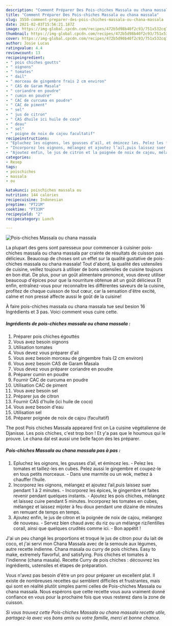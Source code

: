 ```yaml
---
description: "Comment Préparer Des Pois-chiches Massala ou chana massala"
title: "Comment Préparer Des Pois-chiches Massala ou chana massala"
slug: 3550-comment-preparer-des-pois-chiches-massala-ou-chana-massala
date: 2021-02-03T15:56:21.187Z
image: https://img-global.cpcdn.com/recipes/472b5d98b40f2c93/751x532cq70/pois-chiches-massala-ou-chana-massala-photo-principale-de-la-recette.jpg
thumbnail: https://img-global.cpcdn.com/recipes/472b5d98b40f2c93/751x532cq70/pois-chiches-massala-ou-chana-massala-photo-principale-de-la-recette.jpg
cover: https://img-global.cpcdn.com/recipes/472b5d98b40f2c93/751x532cq70/pois-chiches-massala-ou-chana-massala-photo-principale-de-la-recette.jpg
author: Josie Lucas
ratingvalue: 4.4
reviewcount: 13
recipeingredient:
- " pois chiches goutts"
- " oignons"
- " tomates"
- " dail"
- " morceau de gingembre frais 2 cm environ"
- " CAS de Garam Masala"
- " coriandre en poudre"
- " cumin en poudre"
- " CAC de curcuma en poudre"
- " CAC de piment"
- " sel"
- " jus de citron"
- " CAS dhuile ici huile de coco"
- " deau"
- " sel"
- " poigne de noix de cajou facultatif"
recipeinstructions:
- "Epluchez les oignons, les gousses d’ail, et émincez les. Pelez les tomates et taillez-les en cubes. Pelez aussi le gingembre et coupez-le en tous petits morceaux. Dans une marmite ou un wok, mettez à chauffer l’huile."
- "Incorporez les oignons, mélangez et ajoutez l’ail,puis laissez suer pendant 1 à 2 minutes. Incorporez les épices, le gingembre et faites revenir pendant quelques instants. Ajoutez les pois chiches, mélangez et laissez cuire pendant 5 minutes. Incorporez les tomates en cubes, mélangez et laissez mijoter à feu doux pendant une dizaine de minutes en remuant de temps en temps."
- "Ajoutez enfin, le jus de citron et la poignée de noix de cajou, mélangez de nouveau. Servez bien chaud avec du riz ou un mélange riz/lentilles corail, ainsi que quelques crudités comme ici. Bon appétit !"
categories:
- Resep
tags:
- poischiches
- massala
- ou

katakunci: poischiches massala ou 
nutrition: 144 calories
recipecuisine: Indonesian
preptime: "PT21M"
cooktime: "PT33M"
recipeyield: "2"
recipecategory: Lunch

---
```



![Pois-chiches Massala ou chana massala](https://img-global.cpcdn.com/recipes/472b5d98b40f2c93/751x532cq70/pois-chiches-massala-ou-chana-massala-photo-principale-de-la-recette.jpg)

La plupart des gens sont paresseux pour commencer à cuisiner pois-chiches massala ou chana massala par crainte de résultats de cuisson pas délicieux. Beaucoup de choses ont un effet sur la qualité gustative de pois-chiches massala ou chana massala! Tout d'abord, la qualité des ustensiles de cuisine, veillez toujours à utiliser de bons ustensiles de cuisine toujours en bon état. De plus, pour un goût alimentaire prononcé, vous devez utiliser beaucoup d'épices pour que la nourriture obtenue ait un goût délicieux Et enfin, entraînez-vous pour reconnaître les différentes saveurs de la cuisine, profitez de chaque cuisson de tout cœur, car la sensation d'être excité, calme et non pressé affecte aussi le goût de la cuisine!

<!--inarticleads1-->

À faire pois-chiches massala ou chana massala tue seul besion 16 Ingrédients et 3 pas. Voici comment vous cuire cette.

##### Ingrédients de pois-chiches massala ou chana massala :

1. Préparer  pois chiches égouttés
1. Vous avez besoin  oignons
1. Utilisation  tomates
1. Vous devez vous préparer  d&#39;ail
1. Vous avez besoin  morceau de gingembre frais (2 cm environ)
1. Vous avez besoin  CAS de Garam Masala
1. Vous devez vous préparer  coriandre en poudre
1. Préparer  cumin en poudre
1. Fournir  CAC de curcuma en poudre
1. Utilisation  CAC de piment
1. Vous avez besoin  sel
1. Préparer  jus de citron
1. Fournir  CAS d&#39;huile (ici huile de coco)
1. Vous avez besoin  d&#39;eau
1. Utilisation  sel
1. Préparer  poignée de noix de cajou (facultatif)


The post Pois chiches Massala appeared first on La cuisine végétalienne de Djanisse. Les pois chiches, c&#39;est trop bon ! Et y&#39;a pas que le houmous qui le prouve. Le chana dal est aussi une belle façon des les préparer. 

<!--inarticleads2-->

##### Pois-chiches Massala ou chana massala pas à pas :

1. Epluchez les oignons, les gousses d’ail, et émincez les. - Pelez les tomates et taillez-les en cubes. Pelez aussi le gingembre et coupez-le en tous petits morceaux. - Dans une marmite ou un wok, mettez à chauffer l’huile.
1. Incorporez les oignons, mélangez et ajoutez l’ail,puis laissez suer pendant 1 à 2 minutes. - Incorporez les épices, le gingembre et faites revenir pendant quelques instants. - Ajoutez les pois chiches, mélangez et laissez cuire pendant 5 minutes. Incorporez les tomates en cubes, mélangez et laissez mijoter à feu doux pendant une dizaine de minutes en remuant de temps en temps.
1. Ajoutez enfin, le jus de citron et la poignée de noix de cajou, mélangez de nouveau. - Servez bien chaud avec du riz ou un mélange riz/lentilles corail, ainsi que quelques crudités comme ici. - Bon appétit !


J&#39;ai un peu changé les proportions et troqué le jus de citron pour du lait de coco, et j&#39;ai servi mon Chana Massala avec de la semoule aux légumes, autre recette indienne. Chana masala ou curry de pois chiches. Easy to make, extremely flavorful, and satisfying. Pois chiches et tomates à l&#39;indienne (chana masala). Recette Curry de pois chiches : découvrez les ingrédients, ustensiles et étapes de préparation. 

<!--inarticleads1-->

<p>
Vous n'avez pas besoin d'être un pro pour préparer un excellent plat. Il existe de nombreuses recettes qui semblent difficiles et frustrantes, mais qui sont en réalité plutôt simples parmi celles de Pois-chiches Massala ou chana massala. Nous espérons que cette recette vous aura vraiment donné confiance en vous pour la prochaine fois que vous resterez dans la zone de cuisson.
</p>

<p>
<i>Si vous trouvez cette Pois-chiches Massala ou chana massala recette utile, partagez-la avec vos bons amis ou votre famille, merci et bonne chance.</i>
</p>

